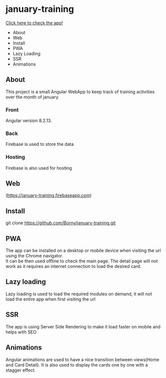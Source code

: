 # january-training

[Click here to check the app!](https://january-training.firebaseapp.com "Januaray training App")

- About
- Web
- Install
- PWA
- Lazy Loading
- SSR
- Animations

## About
This project is a small Angular WebApp to keep track of training activities over the month of january.  
### Front 
Angular version 8.2.13.

### Back
Firebase is used to store the data

### Hosting
Firebase is also used for hosting

## Web
(https://january-training.firebaseapp.com)

## Install 
git clone https://github.com/Borny/january-training.git

## PWA
The app can be installed on a desktop or mobile device when visiting the url using the Chrome navigator.  
It can be then used offline to check the main page. The detail page will not work as it requires an internet connection to load the desired card.

## Lazy loading
Lazy loading is used to load the required modules on demand, it will not load the entire app when first visiting the url

## SSR
The app is using Server Side Rendering to make it load faster on mobile and helps with SEO

## Animations
Angular animations are used to have a nice transition between views(Home and Card Detail).
It is also used to display the cards one by one with a stagger effect.